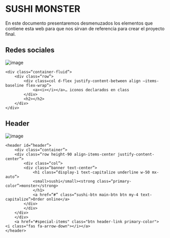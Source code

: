 # SUSHI MONSTER

En este documento presentaremos desmenuzados los elementos que contiene esta web para que nos sirvan de referencia para crear el proyecto final.

## Redes sociales

![image](https://user-images.githubusercontent.com/82242888/114763663-58149880-9d63-11eb-82a5-b837d891732d.png)

```
<div class=“container-fluid”>
	<div class=“row”>
		<div class=col d-flex justify-content-between align –items-baseline flex-wrap”>
			<a><i></i></a>… iconos declarados en class
 		</div>
		<h2></h2>
	</div>
</div>
```
## Header

![image](https://user-images.githubusercontent.com/82242888/114763766-78445780-9d63-11eb-8907-668f11654b78.png)

```
<header id=“header”>
    <div class=“container”>
	<div class=“row height-90 align-items-center justify-content-center”>	
	    <div class=“col”>
		<div class=“banner text-center”>
		    <h1 class=“display-1 text-capitalize underline w-50 mx-auto”>
			<small>sushi</small><strong class=“primary-color”>monster</strong>
 		    </h1>
		    <a href=“#” class=“sushi-btn main-btn btn my-4 text-capitalize”>Order online</a>
		</div>
	    </div>
	</div>
    </div>
    <a href="#special-items" class="btn header-link primary-color"><i class="fas fa-arrow-down"></i></a>
</header>
```
